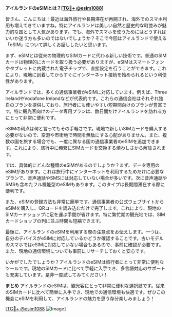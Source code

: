 **アイルランドのeSIMとは？[[TG💪+ @esim1088](https://t.me/s/esim1088)]**

皆さん、こんにちは！最近は海外旅行や長期滞在が再開され、海外でのスマホ利用も増えてきていますね。特にアイルランドは美しい自然と歴史的な町並みが魅力的な国として人気があります。でも、海外でスマホを使うためにはどうすればいいか迷う方も多いのではないでしょうか？そこで今回はアイルランドで使える「eSIM」について詳しくお話ししたいと思います。

まず、eSIMとは従来の物理的なSIMカードに代わる新しい技術です。普通のSIMカードは物理的にカードを取り扱う必要がありますが、eSIMはスマートフォンやタブレットに内蔵された電子チップで、直接設定を行うことができます。これにより、現地に到着してからすぐにインターネット接続を始められるという利便性があります。

アイルランドでは、多くの通信事業者がeSIMに対応しています。例えば、Three IrelandやVodafone Irelandなどが代表的です。これらの通信会社はそれぞれ独自のプランを提供しており、旅行者にも使いやすい短期間向けのプランが豊富です。特に観光客向けのデータ専用プランは、数日間だけアイルランドを訪れる方にとって非常に便利です。

eSIMの利点は何と言ってもその手軽さです。現地で新しいSIMカードを購入する必要がないので、空港や市街地で時間を無駄にする心配がありません。また、複数の国を旅する場合でも、一度に異なる国の通信事業者のeSIMを追加できます。これにより、旅行中に頻繁にSIMカードを交換する煩わしさから解放されます。

では、具体的にどんな種類のeSIMがあるのでしょうか？まず、データ専用のeSIMがあります。これは旅行中にインターネットを利用するためだけに必要なプランで、音声通話やSMSには対応していない場合が多いです。次に音声通話やSMSも含めたフル機能型のeSIMもあります。このタイプは長期間滞在する際に便利です。

また、eSIMの登録方法も非常に簡単です。通信事業者の公式ウェブサイトからeSIMを購入し、QRコードを読み込むだけで完了します。これにより、現地のSIMカードショップに足を運ぶ手間が省けます。特に繁忙期の観光地では、SIMカードショップの列に並ぶ時間も短縮できます。

最後に、アイルランドのeSIMを利用する際の注意点をお伝えします。一つは、自分のデバイスがeSIMに対応しているかどうか確認することです。古いモデルのスマホではeSIMに対応していない場合もあるので、事前に確認が必要です。また、現地の通信環境についても事前にリサーチしておくと安心です。

いかがでしたでしょうか？アイルランドのeSIMは旅行者にとって非常に便利なツールです。現地のSIMカードに比べて手軽に入手でき、多言語対応のサポートも充実しています。是非一度試してみてください！

**まとめ**
アイルランドのeSIMは、観光客にとって非常に便利な選択肢です。従来のSIMカードに比べて簡単に入手でき、現地での通信環境も快適です。ぜひこの機会にeSIMを利用して、アイルランドの魅力を思う存分楽しみましょう！

[[TG💪+ @esim1088](https://t.me/s/esim1088) ![Image](https://i.postimg.cc/Y0z9fWf4/image.png)]